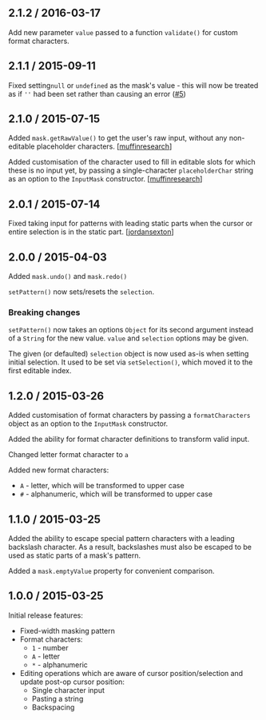 ## 2.1.2 / 2016-03-17

Add new parameter `value` passed to a function `validate()` for custom format characters.

## 2.1.1 / 2015-09-11

Fixed setting`null` or `undefined` as the mask's value - this will now be treated as if `''` had been set rather than causing an error ([#5](https://github.com/insin/inputmask-core/issues/5))

## 2.1.0 / 2015-07-15

Added `mask.getRawValue()` to get the user's raw input, without any non-editable placeholder characters. [[muffinresearch][muffinresearch]]

Added customisation of the character used to fill in editable slots for which these is no input yet, by passing a single-character `placeholderChar` string as an option to the `InputMask` constructor. [[muffinresearch][muffinresearch]]

## 2.0.1 / 2015-07-14

Fixed taking input for patterns with leading static parts when the cursor or entire selection is in the static part. [[jordansexton][jordansexton]]

## 2.0.0 / 2015-04-03

Added `mask.undo()` and `mask.redo()`

`setPattern()` now sets/resets the `selection`.

### Breaking changes

`setPattern()` now takes an options `Object` for its second argument instead of a
`String` for the new value. `value` and `selection` options may be given.

The given (or defaulted) `selection` object is now used as-is when setting
initial selection. It used to be set via `setSelection()`, which moved it to
the first editable index.

## 1.2.0 / 2015-03-26

Added customisation of format characters by passing a `formatCharacters` object
as an option to the `InputMask` constructor.

Added the ability for format character definitions to transform valid input.

Changed letter format character to `a`

Added new format characters:
* `A` - letter, which will be transformed to upper case
* `#` - alphanumeric, which will be transformed to upper case

## 1.1.0 / 2015-03-25

Added the ability to escape special pattern characters with a leading backslash
character. As a result, backslashes must also be escaped to be used as static
parts of a mask's pattern.

Added a `mask.emptyValue` property for convenient comparison.

## 1.0.0 / 2015-03-25

Initial release features:

* Fixed-width masking pattern
* Format characters:
  * `1` - number
  * `A` - letter
  * `*` - alphanumeric
* Editing operations which are aware of cursor position/selection and update
  post-op cursor position:
  * Single character input
  * Pasting a string
  * Backspacing

[jordansexton]: https://github.com/jordansexton
[muffinresearch]: https://github.com/muffinresearch
